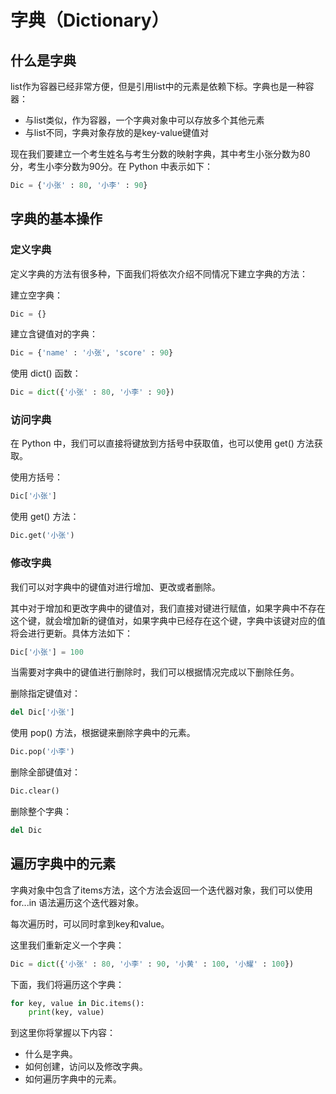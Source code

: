 # 字典（Dictionary）

## 什么是字典
list作为容器已经非常方便，但是引用list中的元素是依赖下标。字典也是一种容器：

+ 与list类似，作为容器，一个字典对象中可以存放多个其他元素
+ 与list不同，字典对象存放的是key-value键值对


现在我们要建立一个考生姓名与考生分数的映射字典，其中考生小张分数为80分，考生小李分数为90分。在 Python 中表示如下：

```python
Dic = {'小张' : 80, '小李' : 90}
```

## 字典的基本操作

### 定义字典
定义字典的方法有很多种，下面我们将依次介绍不同情况下建立字典的方法：

建立空字典：
```python
Dic = {}
```
建立含键值对的字典：
```python
Dic = {'name' : '小张', 'score' : 90}
```
使用 dict() 函数：
```python
Dic = dict({'小张' : 80, '小李' : 90})
```
### 访问字典
在 Python 中，我们可以直接将键放到方括号中获取值，也可以使用 get() 方法获取。

使用方括号：
```python
Dic['小张']
```
使用 get() 方法：
```python
Dic.get('小张')
```

### 修改字典
我们可以对字典中的键值对进行增加、更改或者删除。

其中对于增加和更改字典中的键值对，我们直接对键进行赋值，如果字典中不存在这个键，就会增加新的键值对，如果字典中已经存在这个键，字典中该键对应的值将会进行更新。具体方法如下：

```python
Dic['小张'] = 100
```
当需要对字典中的键值进行删除时，我们可以根据情况完成以下删除任务。

删除指定键值对：
```python
del Dic['小张']
```
使用 pop() 方法，根据键来删除字典中的元素。
```python
Dic.pop('小李')
```
删除全部键值对：
```python
Dic.clear()
```
删除整个字典：
```python
del Dic
```
## 遍历字典中的元素
字典对象中包含了items方法，这个方法会返回一个迭代器对象，我们可以使用 for...in 语法遍历这个迭代器对象。

每次遍历时，可以同时拿到key和value。

这里我们重新定义一个字典：
```python
Dic = dict({'小张' : 80, '小李' : 90, '小黄' : 100, '小耀' : 100})
```
下面，我们将遍历这个字典：
```python
for key, value in Dic.items():
    print(key, value)
```
到这里你将掌握以下内容：
+ 什么是字典。
+ 如何创建，访问以及修改字典。
+ 如何遍历字典中的元素。
